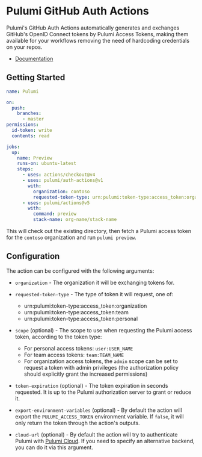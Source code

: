 # Pulumi GitHub Auth Actions

Pulumi's GitHub Auth Actions automatically generates and exchanges GitHub's 
OpenID Connect tokens by Pulumi Access Tokens, making them available for 
your workflows removing the need of hardcoding credentials on your repos.

- [Documentation](https://www.pulumi.com/docs/pulumi-cloud/oidc/client/)

## Getting Started

```yaml
name: Pulumi

on:
  push:
    branches:
      - master
permissions:
  id-token: write
  contents: read

jobs:
  up:
    name: Preview
    runs-on: ubuntu-latest
    steps:
      - uses: actions/checkout@v4
      - uses: pulumi/auth-actions@v1
        with:
          organization: contoso
          requested-token-type: urn:pulumi:token-type:access_token:organization
      - uses: pulumi/actions@v5
        with:
          command: preview
          stack-name: org-name/stack-name
```

This will check out the existing directory, then fetch a Pulumi access token
for the `contoso` organization and run `pulumi preview`.

## Configuration

The action can be configured with the following arguments:

- `organization` - The organization it will be exchanging tokens for.

- `requested-token-type` - The type of token it will request, one of:
    - urn:pulumi:token-type:access_token:organization
    - urn:pulumi:token-type:access_token:team
    - urn:pulumi:token-type:access_token:personal

- `scope` (optional) - The scope to use when requesting the Pulumi access token, 
    according to the token type:
    - For personal access tokens: `user:USER_NAME`
    - For team access tokens: `team:TEAM_NAME`
    - For organization access tokens, the `admin` scope can be set to request a token with admin privileges (the authorization policy should explicitly grant the increased permissions)

- `token-expiration` (optional) - The token expiration in seconds requested. It 
    is up to the Pulumi authorization server to grant or reduce it.

- `export-environment-variables` (optional) - By default the action will export
    the `PULUMI_ACCESS_TOKEN` environment variable. If `false`, it will only return 
    the token through the action's outputs.

- `cloud-url` (optional) - By default the action will try to authenticate Pulumi with 
[Pulumi Cloud](https://app.pulumi.com/). If you need to specify an alternative backend, 
you can do it via this argument.
